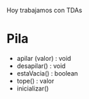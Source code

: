 Hoy trabajamos con TDAs


# Pila

- apilar (valor) : void
- desapilar() : void
- estaVacia() : boolean
- tope() : valor
- inicializar()


